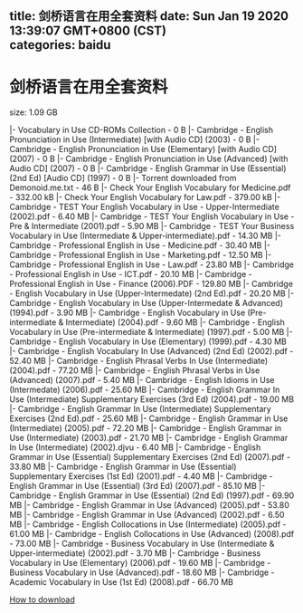 
title: 剑桥语言在用全套资料
date: Sun Jan 19 2020 13:39:07 GMT+0800 (CST)    
categories: baidu
---

# 剑桥语言在用全套资料
size: 1.09 GB
 
 
|- Vocabulary in Use CD-ROMs Collection - 0 B
|- Cambridge - English Pronunciation in Use (Intermediate) [with Audio CD] (2003) - 0 B
|- Cambridge - English Pronunciation in Use (Elementary) [with Audio CD] (2007) - 0 B
|- Cambridge - English Pronunciation in Use (Advanced) [with Audio CD] (2007) - 0 B
|- Cambridge - English Grammar in Use (Essential) (2nd Ed) [Audio CD] (1997) - 0 B
|- Torrent downloaded from Demonoid.me.txt - 46 B
|- Check Your English Vocabulary for Medicine.pdf - 332.00 kB
|- Check Your English Vocabulary for Law.pdf - 379.00 kB
|- Cambridge - TEST Your English Vocabulary in Use - Upper-Intermediate (2002).pdf - 6.40 MB
|- Cambridge - TEST Your English Vocabulary in Use - Pre & Intermediate (2001).pdf - 5.90 MB
|- Cambridge - TEST Your Business Vocabulary in Use (Intermediate & Upper-intermediate).pdf - 14.30 MB
|- Cambridge - Professional English in Use - Medicine.pdf - 30.40 MB
|- Cambridge - Professional English in Use - Marketing.pdf - 12.50 MB
|- Cambridge - Professional English in Use - Law.pdf - 23.80 MB
|- Cambridge - Professional English in Use - ICT.pdf - 20.10 MB
|- Cambridge - Professional English in Use - Finance (2006).PDF - 129.80 MB
|- Cambridge - English Vocabulary in Use (Upper-Intermedate) (2nd Ed).pdf - 20.20 MB
|- Cambridge - English Vocabulary in Use (Upper-Intermedate & Advanced) (1994).pdf - 3.90 MB
|- Cambridge - English Vocabulary in Use (Pre-intermediate & Intermediate) (2004).pdf - 9.60 MB
|- Cambridge - English Vocabulary in Use (Pre-intermediate & Intermediate) (1997).pdf - 5.00 MB
|- Cambridge - English Vocabulary in Use (Elementary) (1999).pdf - 4.30 MB
|- Cambridge - English Vocabulary In Use (Advanced) (2nd Ed) (2002).pdf - 52.40 MB
|- Cambridge - English Phrasal Verbs In Use (Intermediate) (2004).pdf - 77.20 MB
|- Cambridge - English Phrasal Verbs in Use (Advanced) (2007).pdf - 5.40 MB
|- Cambridge - English Idioms in Use (Intermedate) (2006).pdf - 25.60 MB
|- Cambridge - English Grammar In Use (Intermediate) Supplementary Exercises (3rd Ed) (2004).pdf - 19.00 MB
|- Cambridge - English Grammar In Use (Intermediate) Supplementary Exercises (2nd Ed).pdf - 25.60 MB
|- Cambridge - English Grammar in Use (Intermediate) (2005).pdf - 72.20 MB
|- Cambridge - English Grammar in Use (Intermediate) (2003).pdf - 21.70 MB
|- Cambridge - English Grammar In Use (Intermediate) (2002).djvu - 6.40 MB
|- Cambridge - English Grammar in Use (Essential) Supplementary Exercises (2nd Ed) (2007).pdf - 33.80 MB
|- Cambridge - English Grammar in Use (Essential) Supplementary Exercises (1st Ed) (2001).pdf - 4.40 MB
|- Cambridge - English Grammar in Use (Essential) (3rd Ed) (2007).pdf - 85.10 MB
|- Cambridge - English Grammar in Use (Essential) (2nd Ed) (1997).pdf - 69.90 MB
|- Cambridge - English Grammar in Use (Advanced) (2005).pdf - 53.80 MB
|- Cambridge - English Grammar in Use (Advanced) (2002).pdf - 6.50 MB
|- Cambridge - English Collocations in Use (Intermediate) (2005).pdf - 61.00 MB
|- Cambridge - English Collocations in Use (Advanced) (2008).pdf - 73.00 MB
|- Cambridge - Business Vocabulary in Use (Intermediate & Upper-intermediate) (2002).pdf - 3.70 MB
|- Cambridge - Business Vocabulary in Use (Elementary) (2006).pdf - 19.60 MB
|- Cambridge - Business Vocabulary in Use (Advanced).pdf - 18.60 MB
|- Cambridge - Academic Vocabulary in Use (1st Ed) (2008).pdf - 66.70 MB

[How to download](https://bpcam.bemobtrk.com/go/2ceec3aa-1ca2-46d6-b9ff-aaa5c184517c?jno=1360)